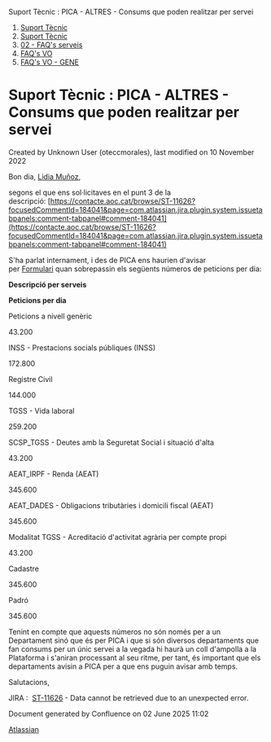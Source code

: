 Suport Tècnic : PICA - ALTRES - Consums que poden realitzar per servei  

1.  [Suport Tècnic](index.html)
2.  [Suport Tècnic](13893782.html)
3.  [02 - FAQ's serveis](26313393.html)
4.  [FAQ's VO](28705575.html)
5.  [FAQ's VO - GENE](28705577.html)

Suport Tècnic : PICA - ALTRES - Consums que poden realitzar per servei
======================================================================

Created by Unknown User (oteccmorales), last modified on 10 November 2022

Bon dia, [Lidia Muñoz](https://contacte.aoc.cat/secure/ViewProfile.jspa?name=lmunoz), 

segons el que ens sol·licitaves en el punt 3 de la descripció: [https://contacte.aoc.cat/browse/ST-11626?focusedCommentId=184041&page=com.atlassian.jira.plugin.system.issuetabpanels:comment-tabpanel#comment-184041](https://contacte.aoc.cat/browse/ST-11626?focusedCommentId=184041&page=com.atlassian.jira.plugin.system.issuetabpanels:comment-tabpanel#comment-184041)

S'ha parlat internament, i des de PICA ens haurien d'avisar per [Formulari](https://suport.aoc.cat/hc/ca/requests/new) quan sobrepassin els següents números de peticions per dia:

  

**Descripció per serveis**

**Peticions per dia**

Peticions a nivell genèric

43.200

INSS - Prestacions socials públiques (INSS)

172.800

Registre Civil

144.000

TGSS - Vida laboral

259.200

SCSP\_TGSS - Deutes amb la Seguretat Social i situació d'alta

43.200

AEAT\_IRPF - Renda (AEAT)

345.600

AEAT\_DADES - Obligacions tributàries i domicili fiscal (AEAT)

345.600

Modalitat TGSS - Acreditació d'activitat agrària per compte propi

43.200

Cadastre

345.600

Padró

345.600

  

  

Tenint en compte que aquests números no són només per a un Departament sinó que és per PICA i que si són diversos departaments que fan consums per un únic servei a la vegada hi haurà un coll d'ampolla a la Plataforma i s'aniran processant al seu ritme, per tant, és important que els departaments avisin a PICA per a que ens puguin avisar amb temps. 

Salutacions,  

  

JIRA :  [ST-11626](https://contacte.aoc.cat/browse/ST-11626?src=confmacro) - Data cannot be retrieved due to an unexpected error.

Document generated by Confluence on 02 June 2025 11:02

[Atlassian](http://www.atlassian.com/)